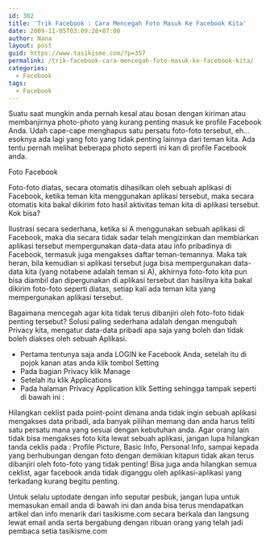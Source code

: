 ```yaml
---
id: 382
title: 'Trik Facebook : Cara Mencegah Foto Masuk Ke Facebook Kita'
date: 2009-11-05T03:09:28+07:00
author: Nana
layout: post
guid: https://www.tasikisme.com/?p=357
permalink: /trik-facebook-cara-mencegah-foto-masuk-ke-facebook-kita/
categories:
  - Facebook
tags:
  - Facebook
---
```

Suatu saat mungkin anda pernah kesal atau bosan dengan kiriman atau membanjirnya photo-photo yang kurang penting masuk ke profile Facebook Anda. Udah cape-cape menghapus satu persatu foto-foto tersebut, eh… esoknya ada lagi yang foto yang tidak penting lainnya dari teman kita. Ada tentu pernah melihat beberapa photo seperti ini kan di profile Facebook anda.

Foto Facebook

Foto-foto diatas, secara otomatis dihasilkan oleh sebuah aplikasi di Facebook, ketika teman kita menggunakan aplikasi tersebut, maka secara otomatis kita bakal dikirim foto hasil aktivitas teman kita di aplikasi tersebut. Kok bisa?

Ilustrasi secara sederhana, ketika si A menggunakan sebuah aplikasi di Facebook, maka dia secara tidak sadar telah mengizinkan dan membiarkan aplikasi tersebut mempergunakan data-data atau info pribadinya di Facebook, termasuk juga mengakses daftar teman-temannya. Maka tak heran, bila kemudian si aplikasi tersebut juga bisa mempergunakan data-data kita (yang notabene adalah teman si A), akhirnya foto-foto kita pun bisa diambil dan dipergunakan di aplikasi tersebut dan hasilnya kita bakal dikirim foto-foto seperti diatas, setiap kali ada teman kita yang mempergunakan aplikasi tersebut.

Bagaimana mencegah agar kita tidak terus dibanjiri oleh foto-foto tidak penting tersebut? Solusi paling sederhana adalah dengan mengubah Privacy kita, mengatur data-data pribadi apa saja yang boleh dan tidak boleh diakses oleh sebuah Aplikasi.

  * Pertama tentunya saja anda LOGIN ke Facebook Anda, setelah itu di pojok kanan atas anda klik tombol Setting
  * Pada bagian Privacy klik Manage
  * Setelah itu klik Applications
  * Pada halaman Privacy Application klik Setting sehingga tampak seperti di bawah ini :

Hilangkan ceklist pada point-point dimana anda tidak ingin sebuah aplikasi mengakses data pribadi, ada banyak pilihan memang dan anda harus teliti satu persatu mana yang sesuai dengan kebutuhan anda. Agar orang lain tidak bisa mengakses foto kita lewat sebuah aplikasi, jangan lupa hilangkan tanda ceklis pada : Profile Picture, Basic Info, Personal Info, sampai kepada yang berhubungan dengan foto dengan demikian kitapun tidak akan terus dibanjiri oleh foto-foto yang tidak penting! Bisa juga anda hilangkan semua ceklist, agar facebook anda tidak diganggu oleh aplikasi-aplikasi yang terkadang kurang begitu penting.

Untuk selalu uptodate dengan info seputar pesbuk, jangan lupa untuk memasukan email anda di bawah ini dan anda bisa terus mendapatkan artikel dan info menarik dari tasikisme.com secara berkala dan langsung lewat email anda serta bergabung dengan ribuan orang yang telah jadi pembaca setia tasikisme.com